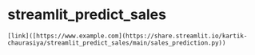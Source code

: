 # streamlit_predict_sales
	[link]([https://www.example.com](https://share.streamlit.io/kartik-chaurasiya/streamlit_predict_sales/main/sales_prediction.py))
